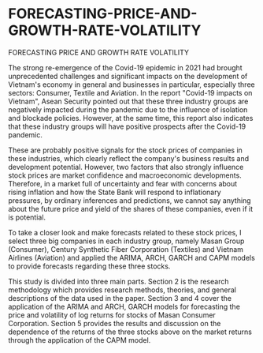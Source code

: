 # FORECASTING-PRICE-AND-GROWTH-RATE-VOLATILITY
FORECASTING PRICE AND GROWTH RATE VOLATILITY

The strong re-emergence of the Covid-19 epidemic in 2021 had brought unprecedented challenges and significant impacts on the development of Vietnam's economy in general and businesses in particular, especially three sectors: Consumer, Textile and Aviation. In the report "Covid-19 impacts on Vietnam", Asean Security pointed out that these three industry groups are negatively impacted during the pandemic due to the influence of isolation and blockade policies. However, at the same time, this report also indicates that these industry groups will have positive prospects after the Covid-19 pandemic.

These are probably positive signals for the stock prices of companies in these industries, which clearly reflect the company's business results and development potential. However, two factors that also strongly influence stock prices are market confidence and macroeconomic developments. Therefore, in a market full of uncertainty and fear with concerns about rising inflation and how the State Bank will respond to inflationary pressures, by ordinary inferences and predictions, we cannot say anything about the future price and yield of the shares of these companies, even if it is potential.

To take a closer look and make forecasts related to these stock prices, I select three big companies in each industry group, namely Masan Group (Consumer), Century Synthetic Fiber Corporation (Textiles) and Vietnam Airlines (Aviation) and applied the ARIMA, ARCH, GARCH and CAPM models to provide forecasts regarding these three stocks.

This study is divided into three main parts. Section 2 is the research methodology which provides research methods, theories, and general descriptions of the data used in the paper. Section 3 and 4 cover the application of the ARIMA and ARCH, GARCH models for forecasting the price and volatility of log returns for stocks of Masan Consumer Corporation. Section 5 provides the results and discussion on the dependence of the returns of the three stocks above on the market returns through the application of the CAPM model.
